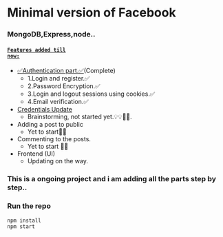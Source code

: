 # Minimal version of Facebook<br>

### MongoDB,Express,node..<br>

#### <code><u>Features added till now:</u><br></code>
  * <u>✅Authentication part.✅</u>(Complete)<br>
    * 1.Login and register.✅<br>
    * 2.Password Encryption.✅<br>
    * 3.Login and logout sessions using cookies.✅<br>
    * 4.Email verification.✅<br>
  * <u>Credentials Update</u><br>
    * Brainstorming, not started yet.💡💡🤔🤔.<br>
  * Adding a post to public<br>
    * Yet to start🤔🤔
  * Commenting to the posts.<br>
    * Yet to start 🤔🤔<br>
  * Frontend (UI) <br>
    * Updating on the way.<br>

### This is a ongoing project and i am adding all the parts step by step..



### Run the repo <br>

<code>npm install</code><br>
<code>npm start</code><br>


